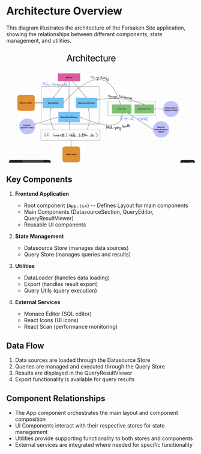# Architecture Overview

This diagram illustrates the architecture of the Forsaken Site application, showing the relationships between different components, state management, and utilities.

![Architecture Diagram](architecture-diagram.png)

## Key Components

1. **Frontend Application**

   - Root component (`App.tsx`) -- Defines Layout for main components
   - Main Components (DatasourceSection, QueryEditor, QueryResultViewer)
   - Reusable UI components

2. **State Management**

   - Datasource Store (manages data sources)
   - Query Store (manages queries and results)

3. **Utilities**

   - DataLoader (handles data loading)
   - Export (handles result export)
   - Query Utils (query execution)

4. **External Services**

   - Monaco Editor (SQL editor)
   - React Icons (UI icons)
   - React Scan (performance monitoring)

## Data Flow

1. Data sources are loaded through the Datasource Store
2. Queries are managed and executed through the Query Store
3. Results are displayed in the QueryResultViewer
4. Export functionality is available for query results

## Component Relationships

- The App component orchestrates the main layout and component composition
- UI Components interact with their respective stores for state management
- Utilities provide supporting functionality to both stores and components
- External services are integrated where needed for specific functionality
